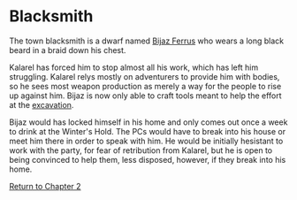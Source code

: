 # Blacksmith

The town blacksmith is a dwarf named [Bijaz Ferrus](https://www.dndbeyond.com/monsters/2356144-bijaz-ferrus) who wears a long black beard in a braid down his chest.

Kalarel has forced him to stop almost all his work, which has left him struggling. Kalarel relys mostly on adventurers to provide him with bodies, so he sees most weapon production as merely a way for the people to rise up against him. Bijaz is now only able to craft tools meant to help the effort at the [excavation](excavation.md).

Bijaz would has locked himself in his home and only comes out once a week to drink at the Winter's Hold. The PCs would have to break into his house or meet him there in order to speak with him. He would be initially hesistant to work with the party, for fear of retribution from Kalarel, but he is open to being convinced to help them, less disposed, however, if they break into his home.

[Return to Chapter 2](winterhaven.md)
